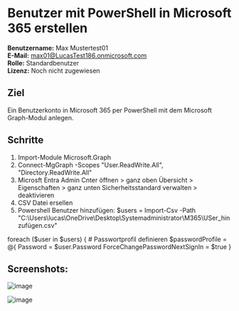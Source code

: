 # Benutzer mit PowerShell in Microsoft 365 erstellen

**Benutzername:** Max Mustertest01  
**E-Mail:** max01@LucasTest186.onmicrosoft.com  
**Rolle:** Standardbenutzer  
**Lizenz:** Noch nicht zugewiesen  

## Ziel

Ein Benutzerkonto in Microsoft 365 per PowerShell mit dem Microsoft Graph-Modul anlegen.

## Schritte

1. Import-Module Microsoft.Graph
2. Connect-MgGraph -Scopes "User.ReadWrite.All", "Directory.ReadWrite.All"
3. Microsft Entra Admin Cnter öffnen > ganz oben Übersicht > Eigenschaften > ganz unten Sicherheitsstandard verwalten > deaktivieren
5. CSV Datei ersellen
6. Powershell Benutzer hinzufügen:
$users = Import-Csv -Path "C:\Users\lucas\OneDrive\Desktop\Systemadministrator\M365\USer_hinzufügen.csv"

foreach ($user in $users) {
    # Passwortprofil definieren
    $passwordProfile = @{
        Password = $user.Password
        ForceChangePasswordNextSignIn = $true
    }

##  Screenshots:

![image](https://github.com/user-attachments/assets/bdeccef0-5083-4366-8235-5efa13dff586)

![image](https://github.com/user-attachments/assets/adf11624-26aa-4847-92c2-2e3a4c527b67)
